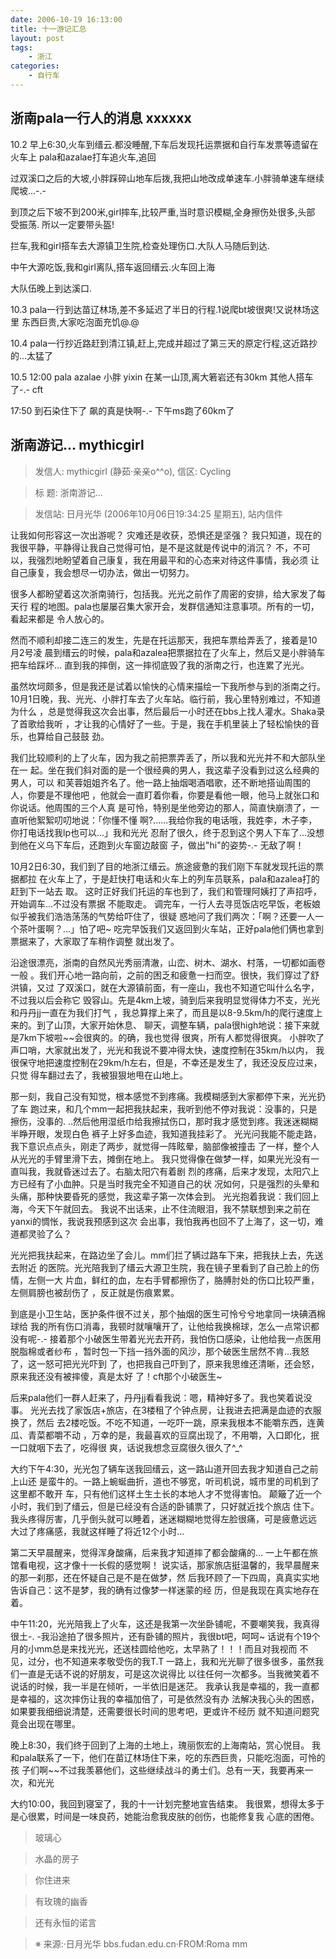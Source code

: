 ```yaml
---
date: 2006-10-19 16:13:00
title: 十一游记汇总
layout: post
tags:
    - 浙江
categories:
    - 自行车
---
```

## 浙南pala一行人的消息 xxxxxx

10.2
早上6:30,火车到缙云.都没睡醒,下车后发现托运票据和自行车发票等遗留在火车上
pala和azalae打车追火车,追回

过双溪口之后的大坡,小胖踩碎山地车后拨,我把山地改成单速车.小胖骑单速车继续
爬坡...-.-

到顶之后下坡不到200米,girl摔车,比较严重,当时意识模糊,全身擦伤处很多,头部
受振荡. 所以一定要带头盔!

拦车,我和girl搭车去大源镇卫生院,检查处理伤口.大队人马随后到达.

中午大源吃饭,我和girl离队,搭车返回缙云.火车回上海

大队伍晚上到达溪口.

10.3
pala一行到达苗辽林场,差不多延迟了半日的行程.1说爬bt坡很爽!又说林场这里
东西巨贵,大家吃泡面充饥@.@

10.4
pala一行抄近路赶到清江镇,赶上,完成并超过了第三天的原定行程,这近路抄的...太猛了

10.5 12:00
pala azalae 小胖 yixin 在某一山顶,离大箬岩还有30km
其他人搭车了-.- cft

17:50 到石染住下了 飙的真是快啊-.-
下午ms跑了60km了

## 浙南游记... mythicgirl

>发信人: mythicgirl (静茹·亲亲o^^o), 信区: Cycling

>标 题: 浙南游记...

>发信站: 日月光华 (2006年10月06日19:34:25 星期五), 站内信件

让我如何形容这一次出游呢？
灾难还是收获，恐惧还是坚强？
我只知道，现在的我很平静，平静得让我自己觉得可怕，是不是这就是传说中的消沉？
不，不可以，我强烈地盼望着自己康复，我在用最平和的心态来对待这件事情，我必须
让自己康复，我会想尽一切办法，做出一切努力。

很多人都盼望着这次浙南骑行，包括我。光光之前作了周密的安排，给大家发了每天行
程的地图。pala也屡屡召集大家开会，发群信通知注意事项。所有的一切，看起来都是
令人放心的。

然而不顺利却接二连三的发生，先是在托运那天，我把车票给弄丢了，接着是10月2号凌
晨到缙云的时候，pala和azalea把票据拉在了火车上，然后又是小胖骑车把车给踩坏...
直到我的摔倒，这一摔彻底毁了我的浙南之行，也连累了光光。

虽然坎坷颇多，但是我还是试着以愉快的心情来描绘一下我所参与到的浙南之行。
10月1日晚，我、光光、小胖打车去了火车站。临行前，我心里特别难过，不知道为什么
，总是觉得我这次会出事，然后最后一小时还在bbs上找人灌水。Shaka录了首歌给我听
，才让我的心情好了一些。于是，我在手机里装上了轻松愉快的音乐，也算给自己鼓鼓
劲。

我们比较顺利的上了火车，因为我之前把票弄丢了，所以我和光光并不和大部队坐在一
起。坐在我们斜对面的是一个很经典的男人，我这辈子没看到过这么经典的男人，可以
和芙蓉姐姐齐名了。他一路上抽烟喝酒唱歌，还不断地搭讪周围的人，你要是不理他吧
，他就会一直盯着你看，你要是看他一眼，他马上就张口和你说话。他周围的三个人真
是可怜，特别是坐他旁边的那人，简直快崩溃了，一直听他絮絮叨叨地说：「你懂不懂
啊?......我给你我的电话哦，我姓李，木子李，你打电话找我lp也可以...」我和光光
忍耐了很久，终于忍到这个男人下车了...没想到他在义乌下车后，还跑到火车窗边敲窗
子，做出"hi"的姿势-.- 无敌了啊！

10月2日6:30，我们到了目的地浙江缙云。旅途疲惫的我们刚下车就发现托运的票据都拉
在火车上了，于是赶快打电话和火车上的列车员联系，pala和azalea打的赶到下一站去
取。
这时正好我们托运的车也到了，我们和管理阿姨打了声招呼，开始调车...不过没有票据
不能取走。
调完车，一行人去寻觅饭店吃早饭，老板娘似乎被我们浩浩荡荡的气势给吓住了，很疑
惑地问了我们两次：「啊？还要一人一个茶叶蛋啊？...」怕了吧~
吃完早饭我们又返回到火车站，正好pala他们俩也拿到票据来了，大家取了车稍作调整
就出发了。

沿途很漂亮，浙南的自然风光秀丽清澈，山峦、树木、湖水、村落，一切都如画卷一般
。我们开心地一路向前，之前的困乏和疲惫一扫而空。很快，我们穿过了舒洪镇，又过
了双溪口，就在大源镇前面，有一座山，我也不知道它叫什么名字，不过我以后会称它
毁容山。先是4km上坡，骑到后来我明显觉得体力不支，光光和丹丹jj一直在为我们打气
，我总算撑上来了，而且是以8-9.5km/h的爬行速度上来的。到了山顶，大家开始休息、
聊天，调整车辆，pala很high地说：接下来就是7km下坡啦~~会很爽的。的确，我也觉得
很爽，所有人都觉得很爽。
小胖吹了声口哨，大家就出发了，光光和我说不要冲得太快，速度控制在35km/h以内，
我很保守地把速度控制在29km/h左右，但是，不幸还是发生了，我还没反应过来，只觉
得车翻过去了，我被狠狠地甩在山地上。

那一刻，我自己没有知觉，根本感觉不到疼痛。我模糊感到大家都停下来，光光扔了车
跑过来，和几个mm一起把我扶起来，我听到他不停对我说：没事的，只是擦伤，没事的.
..然后他用湿纸巾给我擦拭伤口，那时我才感觉到疼。我迷迷糊糊半睁开眼，发现白色
裤子上好多血迹，我知道我挂彩了。
光光问我能不能走路，我下意识点点头，刚走了两步，就觉得一阵眩晕，脑部像被撞击
了一样，整个人从光光的手臂里滑下去，摊倒在地上。
我只觉得像在做梦一样，如果光光没有一直叫我，我就昏迷过去了。右脑太阳穴有着剧
烈的疼痛，后来才发现，太阳穴上方已经有了小血肿。只是当时我完全不知道自己的状
况如何，只是强烈的头晕和头痛，那种快要昏死的感觉，我这辈子第一次体会到。
光光抱着我说：我们回上海，今天下午就回去。
我说不出话来，止不住流眼泪，我不禁联想到来之前在yanxi的惆怅，我说我预感到这次
会出事，我怕我再也回不了上海了，这一切，难道都灵验了么？

光光把我扶起来，在路边坐了会儿。mm们拦了辆过路车下来，把我扶上去，先送去附近
的医院。光光陪我到了缙云大源卫生院，我在镜子里看到了自己脸上的伤情，左侧一大
片血，鲜红的血，左右手臂都擦伤了，胳膊肘处的伤口比较严重，左侧肩膀也被刮伤了
，反正就是伤痕累累。

到底是小卫生站，医护条件很不过关，那个抽烟的医生可怜兮兮地拿同一块碘酒棉球给
我的所有伤口消毒，我顿时就嚷嚷开了，让他给我换棉球，怎么一点常识都没有呢-.-
接着那个小破医生带着光光去开药，我怕伤口感染，让他给我一点医用脱脂棉或者纱布
，暂时包一下挡一挡外面的风沙，那个破医生居然不肯...我怒了，这一怒可把光光吓到
了，也把我自己吓到了，原来我思维还清晰，还会怒，原来我还没有被摔傻，真是太好
了！cft那个小破医生~

后来pala他们一群人赶来了，丹丹jj看看我说：嗯，精神好多了。我也笑着说没事。
光光去找了家饭店+旅店，在3楼租了个钟点房，让我进去把满是血迹的衣服换了，然后
去2楼吃饭。不吃不知道，一吃吓一跳，原来我根本不能嚼东西，连黄瓜、青菜都嚼不动
，万幸的是，我最喜欢的豆腐出现了，不用嚼，入口即化，抿一口就咽下去了，吃得很
爽，话说我想念豆腐很久很久了^_^

大约下午4:30，光光包了辆车送我回缙云，这一路山道开回去我才知道自己之前上山还
是蛮牛的。一路上蜿蜒曲折，道也不够宽，听司机说，城市里的司机到了这里都不敢开
车，只有他们这样土生土长的本地人才不觉得害怕。
颠簸了近一个小时，我们到了缙云，但是已经没有合适的卧铺票了，只好就近找个旅店
住下。我头疼得厉害，几乎倒头就可以睡着，迷迷糊糊地觉得左脸很痛，可是疲惫远远
大过了疼痛感，我就这样睡了将近12个小时...

第二天早晨醒来，觉得浑身酸痛，后来我才知道摔了都会酸痛的...
一上午都在旅馆看电视，这才像十一长假的感觉啊！
说实话，那家旅店挺温馨的，我早晨醒来的那一刹那，还在怀疑自己是不是在做梦，然
后我环顾了一下四周，真真实实地告诉自己：这不是梦，我的确有过像梦一样迷蒙的经
历，但是我现在真实地存在着。

中午11:20，光光陪我上了火车，这还是我第一次坐卧铺呢，不要嘲笑我，我真得很土-.
-我沿途拍了很多照片，还有卧铺的照片，我很bt吧，呵呵~
话说有个19个月的小mm总是来找光光，还送桂圆给他吃，太早熟了！！！而且对我视而
不见，过分，也不知道来孝敬受伤的我T.T
一路上，我和光光聊了很多很多，虽然我们一直是无话不说的好朋友，可是这次说得比
以往任何一次都多。当我微笑着不说话的时候，我一半是在倾听，一半依旧是迷茫。
我承认我是幸福的，我一直都是幸福的，这次摔伤让我的幸福加倍了，可是依然没有办
法解决我心头的困惑，如果要我细细说清楚，还需要很长时间的思考吧，更或许不经历
就不知道问题究竟会出现在哪里。

晚上8:30，我们终于回到了上海的土地上，瑰丽恢宏的上海南站，赏心悦目。
我和pala联系了一下，他们在苗辽林场住下来，吃的东西巨贵，只能吃泡面，可怜的孩
子们啊~~不过我羡慕他们，这些继续战斗的勇士们。总有一天，我要再来一次，和光光

大约10:00，我回到寝室了，我的十一计划完整地宣告结束。
我很累，想得太多于是心很累，时间是一味良药，她能治愈我皮肤的创伤，也能修复我
心底的困倦。


>玻璃心

>水晶的房子

>你住进来

>有玫瑰的幽香

>还有永恒的诺言

>※ 来源:·日月光华 bbs.fudan.edu.cn·FROM:Roma mm
